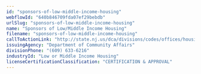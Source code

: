 ```yaml
---
id: "sponsors-of-low-middle-income-housing"
webflowId: "640b846709fda07ef29bebdb"
urlSlug: "sponsors-of-low-middle-income-housing"
name: "Sponsors of Low/Middle Income Housing"
filename: "sponsors-of-low-middle-income-housing"
callToActionLink: "http://state.nj.us/dca/divisions/codes/offices/housinginspection.html"
issuingAgency: "Department of Community Affairs"
divisionPhone: "(609) 633-6216"
industryId: "Low or Middle Income Housing"
licenseCertificationClassification: "CERTIFICATION & APPROVAL"
---
```

